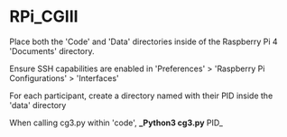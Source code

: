 # RPi_CGIII

Place both the 'Code' and 'Data' directories inside of the Raspberry Pi 4 'Documents' directory.

Ensure SSH capabilities are enabled in 'Preferences' > 'Raspberry Pi Configurations' > 'Interfaces'

For each participant, create a directory named with their PID inside the 'data' directory

When calling cg3.py within 'code', **_Python3 cg3.py** PID_

